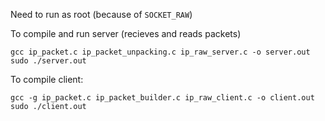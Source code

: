 Need to run as root (because of `SOCKET_RAW`)

To compile and run server (recieves and reads packets)
```
gcc ip_packet.c ip_packet_unpacking.c ip_raw_server.c -o server.out
sudo ./server.out
```


To compile client: 
```
gcc -g ip_packet.c ip_packet_builder.c ip_raw_client.c -o client.out
sudo ./client.out
```
